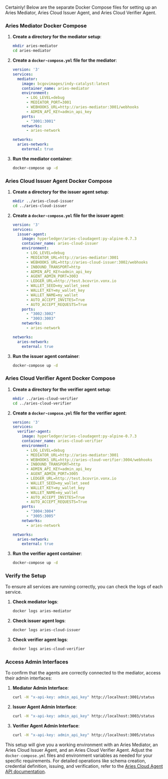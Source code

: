 Certainly! Below are the separate Docker Compose files for setting up an Aries Mediator, Aries Cloud Issuer Agent, and Aries Cloud Verifier Agent.

### Aries Mediator Docker Compose

1. **Create a directory for the mediator setup**:
   ```sh
   mkdir aries-mediator
   cd aries-mediator
   ```

2. **Create a `docker-compose.yml` file for the mediator**:
   ```yaml
   version: '3'
   services:
     mediator:
       image: bcgovimages/indy-catalyst:latest
       container_name: aries-mediator
       environment:
         - LOG_LEVEL=debug
         - MEDIATOR_PORT=3001
         - WEBHOOKS_URL=http://aries-mediator:3001/webhooks
         - ADMIN_API_KEY=admin_api_key
       ports:
         - "3001:3001"
       networks:
         - aries-network

   networks:
     aries-network:
       external: true
   ```

3. **Run the mediator container**:
   ```sh
   docker-compose up -d
   ```

### Aries Cloud Issuer Agent Docker Compose

1. **Create a directory for the issuer agent setup**:
   ```sh
   mkdir ../aries-cloud-issuer
   cd ../aries-cloud-issuer
   ```

2. **Create a `docker-compose.yml` file for the issuer agent**:
   ```yaml
   version: '3'
   services:
     issuer-agent:
       image: hyperledger/aries-cloudagent:py-alpine-0.7.3
       container_name: aries-cloud-issuer
       environment:
         - LOG_LEVEL=debug
         - MEDIATOR_URL=http://aries-mediator:3001
         - WEBHOOKS_URL=http://aries-cloud-issuer:3002/webhooks
         - INBOUND_TRANSPORT=http
         - ADMIN_API_KEY=admin_api_key
         - AGENT_ADMIN_PORT=3003
         - LEDGER_URL=http://test.bcovrin.vonx.io
         - WALLET_SEED=my_wallet_seed
         - WALLET_KEY=my_wallet_key
         - WALLET_NAME=my_wallet
         - AUTO_ACCEPT_INVITES=True
         - AUTO_ACCEPT_REQUESTS=True
       ports:
         - "3002:3002"
         - "3003:3003"
       networks:
         - aries-network

   networks:
     aries-network:
       external: true
   ```

3. **Run the issuer agent container**:
   ```sh
   docker-compose up -d
   ```

### Aries Cloud Verifier Agent Docker Compose

1. **Create a directory for the verifier agent setup**:
   ```sh
   mkdir ../aries-cloud-verifier
   cd ../aries-cloud-verifier
   ```

2. **Create a `docker-compose.yml` file for the verifier agent**:
   ```yaml
   version: '3'
   services:
     verifier-agent:
       image: hyperledger/aries-cloudagent:py-alpine-0.7.3
       container_name: aries-cloud-verifier
       environment:
         - LOG_LEVEL=debug
         - MEDIATOR_URL=http://aries-mediator:3001
         - WEBHOOKS_URL=http://aries-cloud-verifier:3004/webhooks
         - INBOUND_TRANSPORT=http
         - ADMIN_API_KEY=admin_api_key
         - AGENT_ADMIN_PORT=3005
         - LEDGER_URL=http://test.bcovrin.vonx.io
         - WALLET_SEED=my_wallet_seed
         - WALLET_KEY=my_wallet_key
         - WALLET_NAME=my_wallet
         - AUTO_ACCEPT_INVITES=True
         - AUTO_ACCEPT_REQUESTS=True
       ports:
         - "3004:3004"
         - "3005:3005"
       networks:
         - aries-network

   networks:
     aries-network:
       external: true
   ```

3. **Run the verifier agent container**:
   ```sh
   docker-compose up -d
   ```

### Verify the Setup
To ensure all services are running correctly, you can check the logs of each service.

1. **Check mediator logs**:
   ```sh
   docker logs aries-mediator
   ```

2. **Check issuer agent logs**:
   ```sh
   docker logs aries-cloud-issuer
   ```

3. **Check verifier agent logs**:
   ```sh
   docker logs aries-cloud-verifier
   ```

### Access Admin Interfaces
To confirm that the agents are correctly connected to the mediator, access their admin interfaces:

1. **Mediator Admin Interface**:
   ```sh
   curl -H "x-api-key: admin_api_key" http://localhost:3001/status
   ```

2. **Issuer Agent Admin Interface**:
   ```sh
   curl -H "x-api-key: admin_api_key" http://localhost:3003/status
   ```

3. **Verifier Agent Admin Interface**:
   ```sh
   curl -H "x-api-key: admin_api_key" http://localhost:3005/status
   ```

This setup will give you a working environment with an Aries Mediator, an Aries Cloud Issuer Agent, and an Aries Cloud Verifier Agent. Adjust the `docker-compose.yml` files and environment variables as needed for your specific requirements. For detailed operations like schema creation, credential definition, issuing, and verification, refer to the [Aries Cloud Agent API documentation](https://github.com/hyperledger/aries-cloudagent-python/blob/main/AdminAPI.md).
